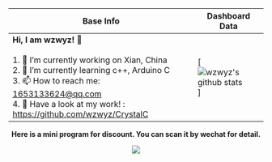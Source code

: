 |Base Info|Dashboard Data|
|----------------------------------------------------------------------|----------------------------------------------------------------------|
| __Hi, I am wzwyz! 👋__<br/><br/>1. 🔭 I’m currently working on Xian, China<br/>2. 🌱 I’m currently learning c++, Arduino C<br/>3. 📫 How to reach me: 1653133624@qq.com<br/>4. 💬 Have a look at my work! : https://github.com/wzwyz/CrystalC | [![wzwyz's github stats](https://github-readme-stats.vercel.app/api?username=wzwyz&show_icons=true&theme=dracula)]|[![wzwyz's github stats](https://github-readme-stats.vercel.app/api/top-langs/?username=wzwyz&layout=donut-vertical)](https://github.com/anuraghazra/github-readme-stats)(https://github.com/anuraghazra/github-readme-stats) |


<div align=center><b>Here is a mini program for discount. You can scan it by wechat for detail.</b></div>

<p align="center">
  <img src="./qr.jpg" />
</p>
